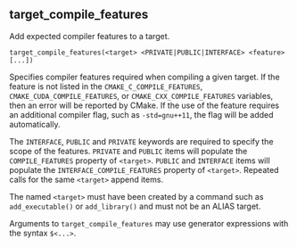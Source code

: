 ## target_compile_features

Add expected compiler features to a target.

```
target_compile_features(<target> <PRIVATE|PUBLIC|INTERFACE> <feature> [...])
```

Specifies compiler features required when compiling a given target. If the feature is not listed in the `CMAKE_C_COMPILE_FEATURES`, `CMAKE_CUDA_COMPILE_FEATURES`, or `CMAKE_CXX_COMPILE_FEATURES` variables, then an error will be reported by CMake. If the use of the feature requires an additional compiler flag, such as `-std=gnu++11`, the flag will be added automatically.

The `INTERFACE`, `PUBLIC` and `PRIVATE` keywords are required to specify the scope of the features. `PRIVATE` and `PUBLIC` items will populate the `COMPILE_FEATURES` property of `<target>`. `PUBLIC` and `INTERFACE` items will populate the `INTERFACE_COMPILE_FEATURES` property of `<target>`. Repeated calls for the same `<target>` append items.

The named `<target>` must have been created by a command such as `add_executable()` or `add_library()` and must not be an ALIAS target.

Arguments to `target_compile_features` may use generator expressions with the syntax `$<...>`.
